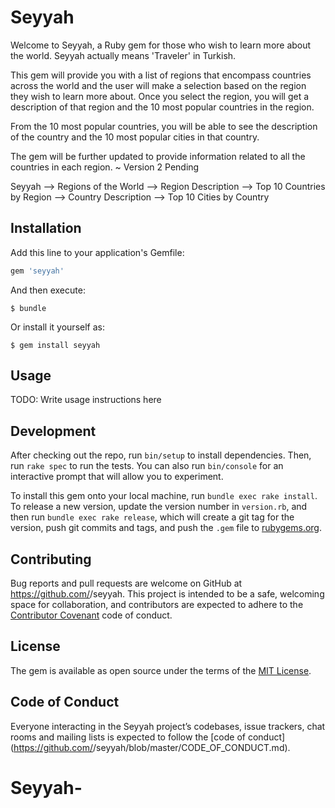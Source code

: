 # Seyyah

Welcome to Seyyah, a Ruby gem for those who wish to learn more about the world. Seyyah actually means 'Traveler' in Turkish. 

This gem will provide you with a list of regions that encompass countries across the world and the user will make a selection based on the region they wish to learn more about. Once you select the region, you will get a description of that region and the 10 most popular countries in the region. 

From the 10 most popular countries, you will be able to see the description of the country and the 10 most popular cities in that country. 

The gem will be further updated to provide information related to all the countries in each region. ~ Version 2 Pending 

Seyyah 
    --> Regions of the World
        --> Region Description
        --> Top 10 Countries by Region 
            --> Country Description 
            --> Top 10 Cities by Country 
            


## Installation

Add this line to your application's Gemfile:

```ruby
gem 'seyyah'
```

And then execute:

    $ bundle

Or install it yourself as:

    $ gem install seyyah

## Usage

TODO: Write usage instructions here

## Development

After checking out the repo, run `bin/setup` to install dependencies. Then, run `rake spec` to run the tests. You can also run `bin/console` for an interactive prompt that will allow you to experiment.

To install this gem onto your local machine, run `bundle exec rake install`. To release a new version, update the version number in `version.rb`, and then run `bundle exec rake release`, which will create a git tag for the version, push git commits and tags, and push the `.gem` file to [rubygems.org](https://rubygems.org).

## Contributing

Bug reports and pull requests are welcome on GitHub at https://github.com/<github username>/seyyah. This project is intended to be a safe, welcoming space for collaboration, and contributors are expected to adhere to the [Contributor Covenant](http://contributor-covenant.org) code of conduct.

## License

The gem is available as open source under the terms of the [MIT License](https://opensource.org/licenses/MIT).

## Code of Conduct

Everyone interacting in the Seyyah project’s codebases, issue trackers, chat rooms and mailing lists is expected to follow the [code of conduct](https://github.com/<github username>/seyyah/blob/master/CODE_OF_CONDUCT.md).
# Seyyah-
